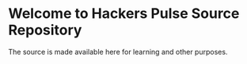 # Welcome to Hackers Pulse Source Repository 

The source is made available here for learning and other purposes. 

